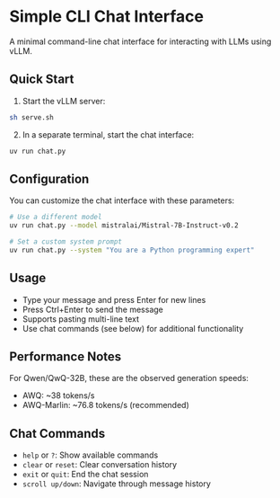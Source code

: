# Simple CLI Chat Interface

A minimal command-line chat interface for interacting with LLMs using vLLM.

## Quick Start

1. Start the vLLM server:
```bash
sh serve.sh
```

2. In a separate terminal, start the chat interface:
```bash
uv run chat.py
```

## Configuration

You can customize the chat interface with these parameters:

```bash
# Use a different model
uv run chat.py --model mistralai/Mistral-7B-Instruct-v0.2

# Set a custom system prompt
uv run chat.py --system "You are a Python programming expert"
```

## Usage

- Type your message and press Enter for new lines
- Press Ctrl+Enter to send the message
- Supports pasting multi-line text
- Use chat commands (see below) for additional functionality

## Performance Notes

For Qwen/QwQ-32B, these are the observed generation speeds:

- AWQ: ~38 tokens/s
- AWQ-Marlin: ~76.8 tokens/s (recommended)

## Chat Commands

- `help` or `?`: Show available commands
- `clear` or `reset`: Clear conversation history
- `exit` or `quit`: End the chat session
- `scroll up/down`: Navigate through message history
